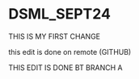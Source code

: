# DSML_SEPT24

THIS IS MY FIRST CHANGE
 
this edit is done on remote (GITHUB)

THIS EDIT IS DONE BT BRANCH A 
